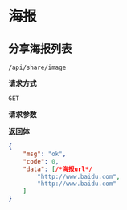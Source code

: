# 海报

## 分享海报列表

`/api/share/image`

**请求方式**

`GET`

**请求参数**



**返回体**

```json
{
    "msg": "ok",
    "code": 0,
    "data": [/*海报url*/
        "http://www.baidu.com", 
        "http://www.baidu.com"
    ]
}
```